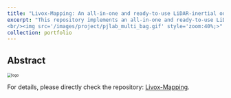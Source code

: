 ```yaml
---
title: "Livox-Mapping: An all-in-one and ready-to-use LiDAR-inertial odometry system for Livox LiDAR"
excerpt: "This repository implements an all-in-one and ready-to-use LiDAR-inertial odometry system for Livox LiDAR. 
<br/><img src='/images/project/pjlab_multi_bag.gif' style='zoom:40%;>"
collection: portfolio
---
```


## Abstract

<img src="./../_site/images/project/pjlab_multi_bag.gif" alt="logo" style="zoom:60%;" />

For details, please directly check the repository: [Livox-Mapping](https://github.com/PJLab-ADG/Livox-Mapping).

